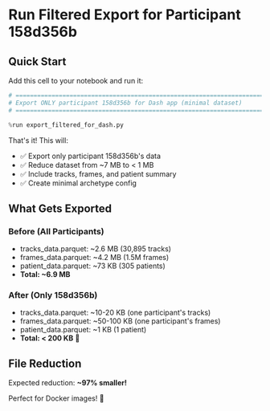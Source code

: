 # Run Filtered Export for Participant 158d356b

## Quick Start

Add this cell to your notebook and run it:

```python
# ============================================================================
# Export ONLY participant 158d356b for Dash app (minimal dataset)
# ============================================================================

%run export_filtered_for_dash.py
```

That's it! This will:
- ✅ Export only participant 158d356b's data
- ✅ Reduce dataset from ~7 MB to < 1 MB
- ✅ Include tracks, frames, and patient summary
- ✅ Create minimal archetype config

## What Gets Exported

### Before (All Participants)
- tracks_data.parquet: ~2.6 MB (30,895 tracks)
- frames_data.parquet: ~4.2 MB (1.5M frames)
- patient_data.parquet: ~73 KB (305 patients)
- **Total: ~6.9 MB**

### After (Only 158d356b)
- tracks_data.parquet: ~10-20 KB (one participant's tracks)
- frames_data.parquet: ~50-100 KB (one participant's frames)
- patient_data.parquet: ~1 KB (1 patient)
- **Total: < 200 KB** 💾

## File Reduction
Expected reduction: **~97% smaller!**

Perfect for Docker images! 🐳
